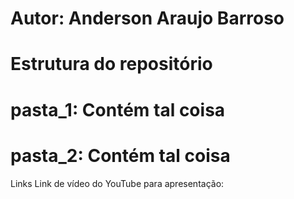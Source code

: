# Autor: Anderson Araujo Barroso
# Estrutura do repositório
# pasta_1: Contém tal coisa
# pasta_2: Contém tal coisa
Links
Link de vídeo do YouTube para apresentação:
